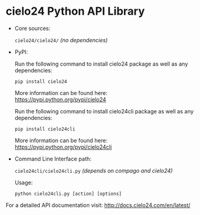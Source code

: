 cielo24 Python API Library
==========================

* Core sources:

    `cielo24/cielo24/`  *(no dependencies)*

* PyPI:

    Run the following command to install сielo24 package as well as any dependencies:
    ```
	pip install cielo24
	```
    
    More information can be found here: https://pypi.python.org/pypi/cielo24
    
    Run the following command to install сielo24cli package as well as any dependencies:
    ```
	pip install cielo24cli
	```
      
    More information can be found here: https://pypi.python.org/pypi/cielo24cli

* Command Line Interface path:

    `cielo24cli/cielo24cli.py`  *(depends on compago and cielo24)*
    
    Usage:
	```
	python cielo24cli.py [action] [options]
	```


For a detailed API documentation visit: http://docs.cielo24.com/en/latest/
